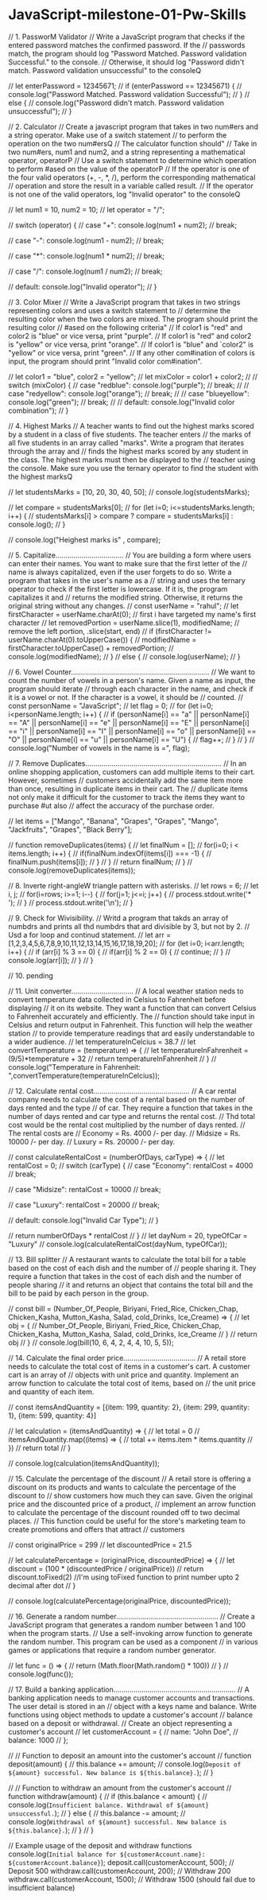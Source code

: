 # JavaScript-milestone-01-Pw-Skills
// 1. PassworM Validator
// Write a JavaScript program that checks if the entered password matches the confirmed password. If the
// passwords match, the program should log "Password Matched. Password validation Successful." to the console.
// Otherwise, it should log "Password didn't match. Password validation unsuccessful" to the consoleQ

// let enterPassword = 12345671;
// if (enterPassword == 12345671) {
//     console.log("Password Matched. Password validation Successful");
// }
// else {
//     console.log("Password didn't match. Password validation unsuccessful");
// }

// 2. Calculator
// Create a javascript program that takes in two num#ers and a string operator. Make use of a switch statement
// to perform the operation on the two num#ersQ
// The calculator function should"
//    Take in two num#ers, num1 and num2, and a string representing a mathematical operator, operatorP
//    Use a switch statement to determine which operation to perform #ased on the value of the operatorP
//    If the operator is one of the four valid operators (+, -, *, /), perform the corresponding mathematical
//    operation and store the result in a variable called result.
//    If the operator is not one of the valid operators, log "Invalid operator" to the consoleQ

// let num1 = 10, num2 = 10;
// let operator = "/";

// switch (operator) {
//     case "+": console.log(num1 + num2);
//     break;

//     case "-": console.log(num1 - num2);
//     break;

//     case "*": console.log(num1 * num2);
//     break;

//     case "/": console.log(num1 / num2);
//     break;

//     default: console.log("Invalid operator");
// }

// 3. Color Mixer
// Write a JavaScript program that takes in two strings representing colors and uses a switch statement to
// determine the resulting color when the two colors are mixed. The program should print the resulting color
// #ased on the following criteria"
//   If color1 is "red" and color2 is "blue" or vice versa, print "purple".
//   If color1 is "red" and color2 is "yellow" or vice versa, print "orange".
//   If color1 is "blue" and `color2" is "yellow" or vice versa, print "green".
//   If any other com#ination of colors is input, the program should print "Invalid color com#ination".

// let color1 = "blue", color2 = "yellow";
// let mixColor = color1 + color2;
//
// switch (mixColor) {
// case "redblue": console.log("purple");
// break;
//
// case "redyellow": console.log("orange");
// break;
//
// case "blueyellow": console.log("green");
// break;
//
// default: console.log("Invalid color combination");
// }

// 4. Highest Marks
// A teacher wants to find out the highest marks scored by a student in a class of five students. The teacher enters
// the marks of all five students in an array called "marks". Write a program that iterates through the array and
// finds the highest marks scored by any student in the class. The highest marks must then be displayed to the
// teacher using the console. Make sure you use the ternary operator to find the student with the highest marksQ

// let studentsMarks = [10, 20, 30, 40, 50];
// console.log(studentsMarks);

// let compare = studentsMarks[0];
// for (let i=0; i<=studentsMarks.length; i++) {
//     studentsMarks[i] > compare ? compare = studentsMarks[i] : console.log();
// }

// console.log("Heighest marks is" , compare);

// 5. Capitalize..................................
// You are building a form where users can enter their names. You want to make sure that the first letter of the
// name is always capitalized, even if the user forgets to do so. Write a program that takes in the user's name as a
// string and uses the ternary operator to check if the first letter is lowercase. If it is, the program capitalizes it and
// returns the modified string. Otherwise, it returns the original string without any changes.
// const userName = "rahul";
// let firstCharacter = userName.charAt(0); // first i have targeted my name's first character
// let removedPortion = userName.slice(1), modifiedName; // remove the left portion, .slice(start, end)
// if (firstCharacter != userName.charAt(0).toUpperCase()) {
//     modifiedName = firstCharacter.toUpperCase() + removedPortion;
//     console.log(modifiedName);
// }
// else {
//     console.log(userName);
// }

// 6. Vowel Counter.....................................................................
// We want to count the number of vowels in a person's name. Given a name as input, the program should iterate
// through each character in the name, and check if it is a vowel or not. If the character is a vowel, it should be
// counted.
// const personName = "JavaScript";
// let flag = 0;
// for (let i=0; i<personName.length; i++) {
//     if (personName[i] == "a" || personName[i] == "A" || personName[i] == "e" || personName[i] == "E" || personName[i] == "i" || personName[i] == "I" || personName[i] == "o" || personName[i] == "O" || personName[i] == "u" || personName[i] == "U") {
//         flag++;
//     }
// }
// console.log("Number of vowels in the name is =", flag);

// 7. Remove Duplicates....................................................................
// In an online shopping application, customers can add multiple items to their cart. However, sometimes
// customers accidentally add the same item more than once, resulting in duplicate items in their cart. The
// duplicate items not only make it difficult for the customer to track the items they want to purchase #ut also
// affect the accuracy of the purchase order.

// let items = ["Mango", "Banana", "Grapes", "Grapes", "Mango", "Jackfruits", "Grapes", "Black Berry"];

// function removeDuplicates(items) {
//     let finalNum = [];
//     for(i=0; i < items.length; i++) {
//         if(finalNum.indexOf(items[i]) === -1) {
//             finalNum.push(items[i]);
//         }
//     }
//     return finalNum;
// }
// console.log(removeDuplicates(items));

// 8. Inverte right-angleW triangle pattern with asterisks.
// let rows = 6;
// let i, j;
// for(i=rows; i>=1; i--) {
//   for(j=1; j<=i; j++) {
//     process.stdout.write('* ');
//   }
//   process.stdout.write('\n');
// }

// 9. Check for Wivisibility.
// Writd a program that takds an array of numbdrs and prints all thd numbdrs that ard divisible by 3, but not by 2.
// Usd a for loop and continud statement.
// let arr = [1,2,3,4,5,6,7,8,9,10,11,12,13,14,15,16,17,18,19,20];
// for (let i=0; i<arr.length; i++) {
//     if (arr[i] % 3 == 0) {
//         if(arr[i] % 2 == 0) {
//             continue;
//         }
//         console.log(arr[i]);
//     }
// }

// 10. pending

// 11. Unit converter...............................
//  A local weather station neds to convert temperature data collected in Celsius to Fahrenheit before displaying
//  it on its website. They want a function that can convert Celsius to Fahrenheit accurately and efficiently. The
//  function should take input in Celsius and return output in Fahrenheit. This function will help the weather station
//  to provide temperature readings that ard easily understandable to a wider audience.
// let temperatureInCelcius = 38.7
// let convertTemperature = (temperature) => {
//     let temperatureInFahrenheit = (9/5)*temperature + 32
//     return temperatureInFahrenheit
// }
// console.log("Temperature in Fahrenheit: ",convertTemperature(temperatureInCelcius));






// 12. Calculate rental cost................................................
// A car rental company needs to calculate the cost of a rental based on the number of days rented and the type
// of car. They require a function that takes in the number of days rented and car type and returns the rental cost.
// Thd total cost would be the rental cost multiplied by the number of days rented.
//   The rental costs are
//   Economy = Rs. 4000 /- per day.
//   Midsize = Rs. 10000 /- per day.
//   Luxury = Rs. 20000 /- per day.

// const calculateRentalCost = (numberOfDays, carType) => {
//     let rentalCost = 0;
//     switch (carType) {
//         case "Economy": rentalCost = 4000
//         break;

//         case "Midsize": rentalCost = 10000
//         break;

//         case "Luxury": rentalCost = 20000
//         break;

//         default: console.log("Invalid Car Type");
//     }

//     return numberOfDays * rentalCost
// }
// let dayNum = 20, typeOfCar = "Luxury"
// console.log(calculateRentalCost(dayNum, typeOfCar));





// 13. Bill splitter
// A restaurant wants to calculate the total bill for a table based on the cost of each dish and the number of
// people sharing it. They require a function that takes in the cost of each dish and the number of people sharing
// it and returns an object that contains the total bill and the bill to be paid by each person in the group.

// const bill = (Number_Of_People, Biriyani, Fried_Rice, Chicken_Chap, Chicken_Kasha, Mutton_Kasha, Salad, cold_Drinks, Ice_Creame) => {
//     let obj = {
//         Number_Of_People, Biriyani, Fried_Rice, Chicken_Chap, Chicken_Kasha, Mutton_Kasha, Salad, cold_Drinks, Ice_Creame
//     }
//     return obj
// }
// console.log(bill(10, 6, 4, 2, 4, 4, 10, 5, 5));





// 14. Calculate the final order price....................................
// A retail store needs to calculate the total cost of items in a customer's cart. A customer cart is an array of
// objects with unit price and quantity. Implement an arrow function to calculate the total cost of items, based on
// the unit price and quantity of each item.

// const itemsAndQuantity = [{item: 199, quantity: 2}, {item: 299, quantity: 1}, {item: 599, quantity: 4}]

// let calculation = (itemsAndQuantity) => {
//     let total = 0
//     itemsAndQuantity.map((items) => {
//         total += items.item * items.quantity
//     })
//     return total
// }

// console.log(calculation(itemsAndQuantity));






// 15. Calculate the percentage of the discount
// A retail store is offering a discount on its products and wants to calculate the percentage of the discount to
// show customers how much they can save. Given the original price and the discounted price of a product,
// implement an arrow function to calculate the percentage of the discount rounded off to two decimal places.
// This function could be useful for the store's marketing team to create promotions and offers that attract
// customers

// const originalPrice = 299
// let discountedPrice = 21.5

// let calculatePercentage = (originalPrice, discountedPrice) => {
//     let discount = (100 * (discountedPrice / originalPrice))
//     return discount.toFixed(2) //I'm using toFixed function to print number upto 2 decimal after dot 
// }

// console.log(calculatePercentage(originalPrice, discountedPrice));




// 16. Generate a random number...................................................
// Create a JavaScript program that generates a random number between 1 and 100 when the program starts.
// Use a self-invoking arrow function to generate the random number. This program can be used as a component
// in various games or applications that require a random number generator.

// let func = () => {
//     return (Math.floor(Math.random() * 100))
// }
// console.log(func());





// 17. Build a banking application.............................................................
// A banking application needs to manage customer accounts and transactions. The user detail is stored in an
// object with a keys name and balance. Write functions using object methods to update a customer's account
// balance based on a deposit or withdrawal. 
// Create an object representing a customer's account
// let customerAccount = {
//     name: "John Doe",
//     balance: 1000
//   };
  
//   // Function to deposit an amount into the customer's account
//   function deposit(amount) {
//     this.balance += amount;
//     console.log(`Deposit of ${amount} successful. New balance is ${this.balance}.`);
//   }
  
//   // Function to withdraw an amount from the customer's account
//   function withdraw(amount) {
//     if (this.balance < amount) {
//       console.log(`Insufficient balance. Withdrawal of ${amount} unsuccessful.`);
//     } else {
//       this.balance -= amount;
//       console.log(`Withdrawal of ${amount} successful. New balance is ${this.balance}.`);
//     }
//   }
  
  // Example usage of the deposit and withdraw functions
  console.log(`Initial balance for ${customerAccount.name}: ${customerAccount.balance}`);
  deposit.call(customerAccount, 500); // Deposit 500
  withdraw.call(customerAccount, 200); // Withdraw 200
  withdraw.call(customerAccount, 1500); // Withdraw 1500 (should fail due to insufficient balance)
  
